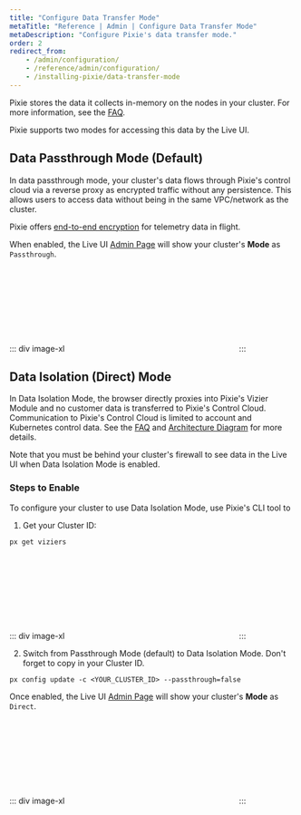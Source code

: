 ```yaml
---
title: "Configure Data Transfer Mode"
metaTitle: "Reference | Admin | Configure Data Transfer Mode"
metaDescription: "Configure Pixie's data transfer mode."
order: 2
redirect_from:
    - /admin/configuration/
    - /reference/admin/configuration/
    - /installing-pixie/data-transfer-mode
---
```


Pixie stores the data it collects in-memory on the nodes in your cluster. For more information, see the [FAQ](/about-pixie/faq#where-does-pixie-store-its-data).

Pixie supports two modes for accessing this data by the Live UI.

## Data Passthrough Mode (Default)

In data passthrough mode, your cluster's data flows through Pixie's control cloud via a reverse proxy as encrypted traffic without any persistence. This allows users to access data without being in the same VPC/network as the cluster.

Pixie offers [end-to-end encryption](/about-pixie/faq#how-does-pixie-secure-its-data) for telemetry data in flight.

When enabled, the Live UI [Admin Page](https://work.withpixie.ai/admin) will show your cluster's **Mode** as `Passthrough`.

::: div image-xl
<svg title='Admin page showing Passthrough mode.'  src='data-mode/passthrough.png' />
:::

## Data Isolation (Direct) Mode

In Data Isolation Mode, the browser directly proxies into Pixie's Vizier Module and no customer data is transferred to Pixie's Control Cloud. Communication to Pixie's Control Cloud is limited to account and Kubernetes control data. See the [FAQ](/about-pixie/faq#how-does-pixie-secure-its-data) and [Architecture Diagram](/about-pixie/what-is-pixie#system-architecture) for more details.

<Alert variant="outlined" severity="warning">
  Note that you must be behind your cluster's firewall to see data in the Live UI when Data Isolation Mode is enabled.
</Alert>

### Steps to Enable

To configure your cluster to use Data Isolation Mode, use Pixie's CLI tool to

1. Get your Cluster ID:

```
px get viziers
```

::: div image-xl
<svg title='Access your cluster id using the `px get viziers` command.'  src='data-mode/cluster-id.png' />
:::

2. Switch from Passthrough Mode (default) to Data Isolation Mode. Don't forget to copy in your Cluster ID.

```
px config update -c <YOUR_CLUSTER_ID> --passthrough=false
```

Once enabled, the Live UI [Admin Page](https://work.withpixie.ai/admin) will show your cluster's **Mode** as `Direct`.

::: div image-xl
<svg title='Admin page showing Data Isolation (Direct) mode.'  src='data-mode/direct.png' />
:::

